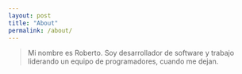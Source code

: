 ```yaml
---
layout: post
title: "About"
permalink: /about/
---
```


> Mi nombre es Roberto. Soy desarrollador de software y trabajo liderando un equipo de programadores, cuando me dejan. 

